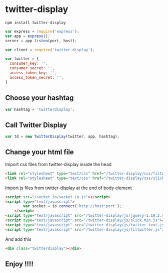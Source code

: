 # twitter-display

`npm install twitter-display`

```javascript
var express = require('express');
var app = express();
server = app.listen(port, host);
```

```javascript
var client = require('twitter-display');

var twitter = {
  consumer_key: '',
  consumer_secret: '',
  access_token_key: '',
  access_token_secret: '',
}
```

## Choose your hashtag
```javascript
var hashtag = 'twitterdisplay';
```

## Call Twitter Display
```javascript
var td = new TwitterDisplay(twitter, app, hashtag);
```



## Change your html file

Import css files from twitter-display inside the head
```html
<link rel="stylesheet" type="text/css" href="/twitter-display/css/filtwitter.css">
<link rel="stylesheet" type="text/css" href="/twitter-display/css/slick.css">
```

Import js files from twitter-display at the end of body element
```html
<script src="/socket.io/socket.io.js"></script>
<script type="text/javascript">
		var socket = io.connect('http://host:port');
	</script>
<script type="text/javascript" src="/twitter-display/js/jquery-1.10.2.min.js"></script>
<script type="text/javascript" src="/twitter-display/js/slick.min.js"></script>
<script type="text/javascript" src="/twitter-display/js/twitter-text.js"></script>
<script type="text/javascript" src="/twitter-display/js/filtwitter.js"></script>
```
And add this
```html
<div class="twitterdisplay"></div>
```

## Enjoy !!!!
